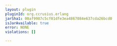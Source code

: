 ```yaml
---
layout: plugin
pluginId: org.ccrusius.erlang
jarSha1: 00af9987c5cf01dfe3ea4867084e637cda26bcd0
isJarAvailable: true
error: NONE
violations: []

---
```

